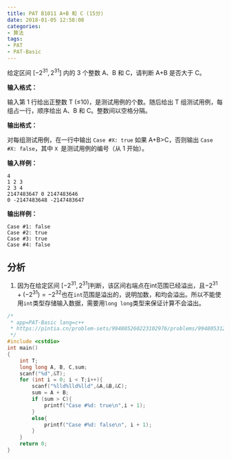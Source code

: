 ```yaml
---
title: PAT B1011 A+B 和 C (15分)
date: 2018-01-05 12:58:08
categories: 
- 算法
tags:
- PAT
- PAT-Basic
---
```


给定区间 $[−2^{31},2^{31}]$ 内的 3 个整数 A、B 和 C，请判断 A+B 是否大于 C。

<!--more-->

**输入格式：**

输入第 1 行给出正整数 T (≤10)，是测试用例的个数。随后给出 T 组测试用例，每组占一行，顺序给出 A、B 和 C。整数间以空格分隔。

**输出格式：**

对每组测试用例，在一行中输出 `Case #X: true` 如果 A+B>C，否则输出 `Case #X: false`，其中 `X `是测试用例的编号（从 1 开始）。

**输入样例：**

	4
	1 2 3
	2 3 4
	2147483647 0 2147483646
	0 -2147483648 -2147483647



**输出样例：**

	Case #1: false
	Case #2: true
	Case #3: true
	Case #4: false

## 分析

1. 因为在给定区间 $[-2^{31},2^{31}]$判断，该区间右端点在int范围已经溢出，且$−2^{31}+(−2^{31}) = −2^{32}$也在`int`范围是溢出的，说明加数，和均会溢出。所以不能使用`int`类型存储输入数据，需要用`long long`类型来保证计算不会溢出。

```c++
/*
 * app=PAT-Basic lang=c++
 * https://pintia.cn/problem-sets/994805260223102976/problems/994805312417021952
 */
#include <cstdio>
int main()
{
    int T;
    long long A, B, C,sum;
    scanf("%d",&T);
    for (int i = 0; i < T;i++){
        scanf("%lld%lld%lld",&A,&B,&C);
        sum = A + B;
        if (sum > C){
            printf("Case #%d: true\n",i + 1);
        }
        else{
            printf("Case #%d: false\n", i + 1);
        }
    }
    return 0;
}
```